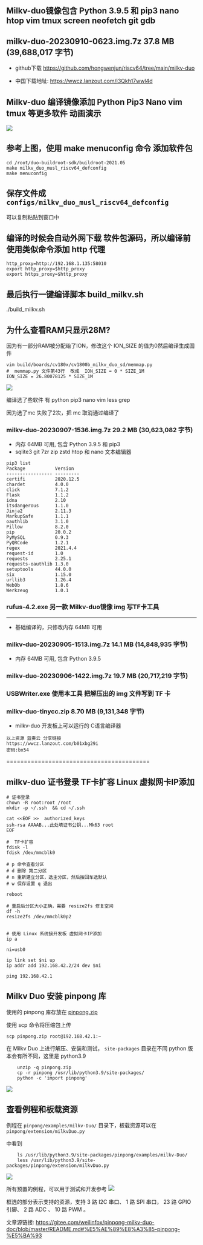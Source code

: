 ## Milkv-duo镜像包含 Python 3.9.5 和 pip3 nano htop vim tmux screen neofetch git gdb

## milkv-duo-20230910-0623.img.7z      37.8 MB (39,688,017 字节)
- github下载  https://github.com/hongwenjun/riscv64/tree/main/milkv-duo

- 中国下载地址:   https://wwcz.lanzout.com/i3Qkh17wwl4d

## Milkv-duo 编译镜像添加 Python Pip3 Nano vim tmux 等更多软件 动画演示
![](https://github.com/hongwenjun/riscv64/blob/main/img/milkv_duo_musl_riscv64_defconfig.gif)

##  参考上图，使用  make menuconfig 命令 添加软件包
```
cd /root/duo-buildroot-sdk/buildroot-2021.05
make milkv_duo_musl_riscv64_defconfig
make menuconfig
```

## 保存文件成 `configs/milkv_duo_musl_riscv64_defconfig`
可以复制粘贴到窗口中

##  编译的时候会自动外网下载 软件包源码，所以编译前使用类似命令添加 http 代理
```
http_proxy=http://192.168.1.135:58010
export http_proxy=$http_proxy
export https_proxy=$http_proxy
```

##  最后执行一键编译脚本 build_milkv.sh
./build_milkv.sh

## 为什么查看RAM只显示28M?
因为有一部分RAM被分配绐了ION，修改这个 ION_SIZE 的值为0然后编译生成固件
```
vim build/boards/cv180x/cv1800b_milkv_duo_sd/memmap.py
#  memmap.py 文件第43行  改成  ION_SIZE = 0 * SIZE_1M
ION_SIZE = 26.80078125 * SIZE_1M
```

![](https://github.com/hongwenjun/riscv64/blob/main/img/neofetch.png)

编译选了些软件 有 python pip3 nano vim less grep

因为选了mc 失败了2次，把 mc 取消通过编译了


### milkv-duo-20230907-1536.img.7z	29.2 MB (30,623,082 字节)

- 内存 64MB 可用,  包含  Python 3.9.5  和 pip3 
- sqlite3  git 7zr zip zstd htop 和 nano 文本编辑器

```
pip3 list
Package           Version  
----------------- ---------
certifi           2020.12.5
chardet           4.0.0    
click             7.1.2    
Flask             1.1.2    
idna              2.10     
itsdangerous      1.1.0    
Jinja2            2.11.3   
MarkupSafe        1.1.1    
oauthlib          3.1.0    
Pillow            8.2.0    
pip               20.0.2   
PyMySQL           0.9.3    
PyQRCode          1.2.1    
regex             2021.4.4 
request-id        1.0      
requests          2.25.1   
requests-oauthlib 1.3.0    
setuptools        44.0.0   
six               1.15.0   
urllib3           1.26.4   
WebOb             1.8.6    
Werkzeug          1.0.1  
```

### rufus-4.2.exe   另一款 Milkv-duo镜像 img 写TF卡工具
--------------------------------------------------

- 基础编译的，只修改内存 64MB 可用
### milkv-duo-20230905-1513.img.7z    14.1 MB (14,848,935 字节)

- 内存 64MB 可用,  包含  Python 3.9.5
### milkv-duo-20230906-1422.img.7z    19.7 MB (20,717,219 字节)

### USBWriter.exe   使用本工具 把解压出的 img 文件写到 TF 卡

### milkv-duo-tinycc.zip   8.70 MB (9,131,348 字节)
- milkv-duo 开发板上可以运行的 C语言编译器
```
以上资源 蓝奏云 分享链接
https://wwcz.lanzout.com/b01xbg29i
密码:bx54
```

=========================================
## milkv-duo 证书登录 TF卡扩容 Linux 虚拟网卡IP添加
```
﻿# 证书登录
chown -R root:root /root
mkdir -p ~/.ssh  && cd ~/.ssh

cat <<EOF >>  authorized_keys
ssh-rsa AAAAB...此处填证书公钥...Mk63 root
EOF

#  TF卡扩容
fdisk -l
fdisk /dev/mmcblk0

# p 命令查看分区
# d 删除 第二分区
# n 重新建立分区，选主分区，然后按回车选默认
# w 保存设置 q 退出

reboot

# 重启后分区大小正确，需要 resize2fs 修复空间
df -h
resize2fs /dev/mmcblk0p2


# 使用 Linux 系统接开发板 虚拟网卡IP添加
ip a

ni=usb0

ip link set $ni up
ip addr add 192.168.42.2/24 dev $ni

ping 192.168.42.1
```

##  Milkv Duo 安装 pinpong 库 

使用的 pinpong 库存放在 [pinpong.zip](https://wwcz.lanzout.com/ismYs180y53c)

使用 scp 命令将压缩包上传

    scp pinpong.zip root@192.168.42.1:~

在 Milkv Duo 上进行解压、安装和测试， `site-packages` 目录在不同 python 版本会有所不同，这里是 python3.9

```
    unzip -q pinpong.zip
    cp -r pinpong /usr/lib/python3.9/site-packages/
    python -c 'import pinpong'
```

![](https://gitee.com/weilinfox/pinpong-milkv-duo-doc/raw/master/img/pinpong_install.png)

##  查看例程和板载资源

例程在 `pinpong/examples/milkv-Duo/` 目录下，板载资源可以在 `pinpong/extension/milkvDuo.py`

中看到
```
    ls /usr/lib/python3.9/site-packages/pinpong/examples/milkv-Duo/
    less /usr/lib/python3.9/site-packages/pinpong/extension/milkvDuo.py
```

![](https://gitee.com/weilinfox/pinpong-milkv-duo-doc/raw/master/img/pinpong_example.png)

所有预置的例程，可以用于测试和开发参考
![](https://gitee.com/weilinfox/pinpong-milkv-duo-doc/raw/master/img/pinpong_extension.png)

框选的部分表示支持的资源，支持 3 路 I2C 串口、 1 路 SPI 串口， 23 路 GPIO 引脚、 2 路 ADC 、 10 路 PWM 。

文章源链接:
https://gitee.com/weilinfox/pinpong-milkv-duo-doc/blob/master/README.md#%E5%AE%89%E8%A3%85-pinpong-%E5%BA%93